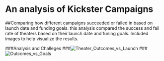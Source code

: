 # An analysis of Kickster Campaigns

##Comparing how different campaigns succeeded or failed in based on launch date and funding goals. 
this analysis compared the success and fail rate of theaters based on their launch date and funing goals. Included images to help visualize the results.

###Analysis and Challeges
###![Theater_Outcomes_vs_Launch](https://user-images.githubusercontent.com/117749494/202919656-b47f5b3d-0cd6-4761-bbce-cfaf3209efd7.PNG)
###![Outcomes_vs_Goals](https://user-images.githubusercontent.com/117749494/202919666-0613967a-a19f-4461-9ab9-b3314be782bc.PNG)
